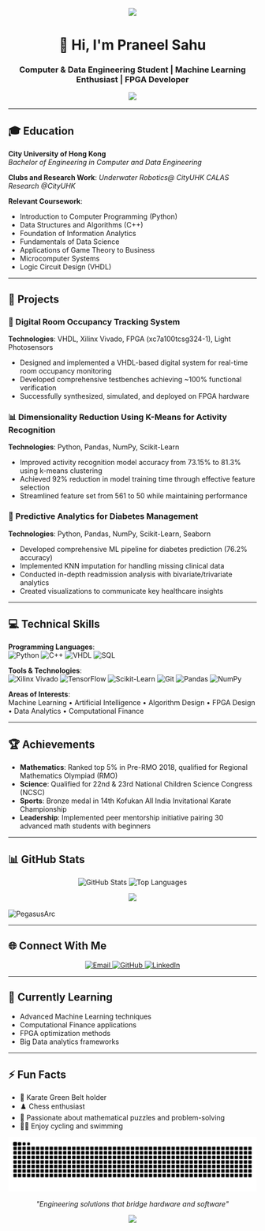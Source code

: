 <p align="center">
  <img src="https://capsule-render.vercel.app/api?type=waving&color=gradient&height=120&section=header"/>
</p>

<h1 align="center">
  👋 Hi, I'm Praneel Sahu
</h1>

<h3 align="center">
  Computer & Data Engineering Student | Machine Learning Enthusiast | FPGA Developer
</h3>

<p align="center">
  <img src="https://readme-typing-svg.herokuapp.com?size=20&duration=4000&color=539BF5&center=true&vCenter=true&width=550&lines=Passionate+about+ML+and+AI+solutions;Experienced+in+FPGA+and+hardware+design;Data+Science+and+Analytics+enthusiast;Always+learning+and+building+new+things"/>
</p>

---

## 🎓 Education

**City University of Hong Kong**  
*Bachelor of Engineering in Computer and Data Engineering* 

**Clubs and Research Work**:
*Underwater Robotics@ CityUHK*
*CALAS Research @CityUHK*

**Relevant Coursework**: 
- Introduction to Computer Programming (Python)
- Data Structures and Algorithms (C++)
- Foundation of Information Analytics
- Fundamentals of Data Science
- Applications of Game Theory to Business
- Microcomputer Systems
- Logic Circuit Design (VHDL)

---

## 🚀 Projects

### 🔧 Digital Room Occupancy Tracking System
**Technologies**: VHDL, Xilinx Vivado, FPGA (xc7a100tcsg324-1), Light Photosensors  
- Designed and implemented a VHDL-based digital system for real-time room occupancy monitoring
- Developed comprehensive testbenches achieving ~100% functional verification
- Successfully synthesized, simulated, and deployed on FPGA hardware

### 📊 Dimensionality Reduction Using K-Means for Activity Recognition
**Technologies**: Python, Pandas, NumPy, Scikit-Learn  
- Improved activity recognition model accuracy from 73.15% to 81.3% using k-means clustering
- Achieved 92% reduction in model training time through effective feature selection
- Streamlined feature set from 561 to 50 while maintaining performance

### 🏥 Predictive Analytics for Diabetes Management
**Technologies**: Python, Pandas, NumPy, Scikit-Learn, Seaborn  
- Developed comprehensive ML pipeline for diabetes prediction (76.2% accuracy)
- Implemented KNN imputation for handling missing clinical data
- Conducted in-depth readmission analysis with bivariate/trivariate analytics
- Created visualizations to communicate key healthcare insights

---

## 💻 Technical Skills

**Programming Languages**:  
![Python](https://img.shields.io/badge/Python-3776AB?style=flat&logo=python&logoColor=white)
![C++](https://img.shields.io/badge/C++-00599C?style=flat&logo=c%2B%2B&logoColor=white)
![VHDL](https://img.shields.io/badge/VHDL-8A2BE2?style=flat&logo=verilog&logoColor=white)
![SQL](https://img.shields.io/badge/SQL-4479A1?style=flat&logo=mysql&logoColor=white)

**Tools & Technologies**:  
![Xilinx Vivado](https://img.shields.io/badge/Xilinx_Vivado-CC0000?style=flat&logo=xilinx&logoColor=white)
![TensorFlow](https://img.shields.io/badge/TensorFlow-FF6F00?style=flat&logo=tensorflow&logoColor=white)
![Scikit-Learn](https://img.shields.io/badge/Scikit_Learn-F7931E?style=flat&logo=scikit-learn&logoColor=white)
![Git](https://img.shields.io/badge/Git-F05032?style=flat&logo=git&logoColor=white)
![Pandas](https://img.shields.io/badge/Pandas-150458?style=flat&logo=pandas&logoColor=white)
![NumPy](https://img.shields.io/badge/NumPy-013243?style=flat&logo=numpy&logoColor=white)

**Areas of Interests**:  
Machine Learning • Artificial Intelligence • Algorithm Design • FPGA Design • Data Analytics • Computational Finance

---

## 🏆 Achievements

- **Mathematics**: Ranked top 5% in Pre-RMO 2018, qualified for Regional Mathematics Olympiad (RMO)
- **Science**: Qualified for 22nd & 23rd National Children Science Congress (NCSC)
- **Sports**: Bronze medal in 14th Kofukan All India Invitational Karate Championship
- **Leadership**: Implemented peer mentorship initiative pairing 30 advanced math students with beginners

---

## 📊 GitHub Stats

<p align="center">
  <img src="https://github-readme-stats.vercel.app/api?username=PegasusArc&show_icons=true&theme=radical&hide_title=true&hide_rank=true" alt="GitHub Stats" />
  <img src="https://github-readme-stats.vercel.app/api/top-langs/?username=PegasusArc&layout=compact&theme=radical" alt="Top Languages" />
  <p align="center">
  <img src="https://github-readme-streak-stats.herokuapp.com?user=PegasusArc&theme=radical">
    </p>
  <img src="https://komarev.com/ghpvc/?username=PegasusArc&label=Profile%20views&color=0e75b6&style=flat" alt="PegasusArc" /> 
</p>

---

## 🌐 Connect With Me

<p align="center">
  <a href="mailto:praneel.arc8@gmail.com">
    <img src="https://img.shields.io/badge/Email-D14836?style=for-the-badge&logo=gmail&logoColor=white" alt="Email"/>
  </a>
  <a href="https://github.com/PegasusArc">
    <img src="https://img.shields.io/badge/GitHub-100000?style=for-the-badge&logo=github&logoColor=white" alt="GitHub"/>
  </a>
  <a href="https://www.linkedin.com/in/praneel-sahu">
    <img src="https://img.shields.io/badge/LinkedIn-0A66C2?style=for-the-badge&logo=linkedin&logoColor=white" alt="LinkedIn"/>
  </a>
</p>

---

## 🎯 Currently Learning

- Advanced Machine Learning techniques
- Computational Finance applications
- FPGA optimization methods
- Big Data analytics frameworks

---

## ⚡ Fun Facts

- 🥋 Karate Green Belt holder
- ♟️ Chess enthusiast
- 🧠 Passionate about mathematical puzzles and problem-solving
- 🚴‍♂️ Enjoy cycling and swimming

<p align="center">
  <img src="https://github.com/mishmanners/MishManners/blob/output/github-snake.svg?raw=true" alt="Example Snake Animation" />
</p>

<p align="center">
  <em>"Engineering solutions that bridge hardware and software"</em>
</p>

<!-- Bottom Wave -->
<p align="center">
  <img src="https://capsule-render.vercel.app/api?type=waving&color=gradient&height=120&section=footer"/>
</p>
